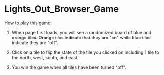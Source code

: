 # Lights_Out_Browser_Game

How to play this game:

1. When page first loads, you will see a randomized board of blue and orange tiles. Orange tiles indicate that they are "on" while blue tiles indicate they are "off".

2. Click on a tile to flip the state of the tile you clicked on including 1 tile to the north, west, south, and east.

3. You win the game when all tiles have been turned "off".
